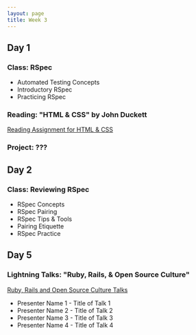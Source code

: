 ```yaml
---
layout: page
title: Week 3
---
```


## Day 1

### Class: RSpec

* Automated Testing Concepts
* Introductory RSpec
* Practicing RSpec

### Reading: "HTML & CSS" by John Duckett

[Reading Assignment for HTML & CSS](../resources/reading_html_and_css.html)

### Project: ???

## Day 2

### Class: Reviewing RSpec

* RSpec Concepts
* RSpec Pairing
* RSpec Tips & Tools
* Pairing Etiquette
* RSpec Practice

## Day 5

### Lightning Talks: "Ruby, Rails, & Open Source Culture"

[Ruby, Rails and Open Source Culture Talks](../videos/0305_01_lightning_talks.mov)

* Presenter Name 1 - Title of Talk 1
* Presenter Name 2 - Title of Talk 2
* Presenter Name 3 - Title of Talk 3
* Presenter Name 4 - Title of Talk 4
